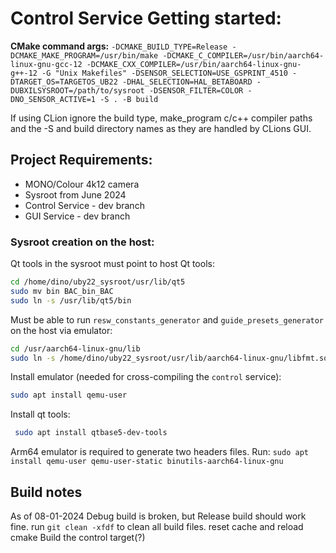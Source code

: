 # Control Service Getting started:

**CMake command args:**
`-DCMAKE_BUILD_TYPE=Release -DCMAKE_MAKE_PROGRAM=/usr/bin/make -DCMAKE_C_COMPILER=/usr/bin/aarch64-linux-gnu-gcc-12 -DCMAKE_CXX_COMPILER=/usr/bin/aarch64-linux-gnu-g++-12 -G "Unix Makefiles" -DSENSOR_SELECTION=USE_GSPRINT_4510 -DTARGET_OS=TARGETOS_UB22 -DHAL_SELECTION=HAL_BETABOARD -DUBXILSYSROOT=/path/to/sysroot -DSENSOR_FILTER=COLOR -DNO_SENSOR_ACTIVE=1 -S . -B build`

If using CLion ignore the build type, make_program c/c++ compiler paths and
the -S and build directory names as they are handled by CLions GUI.

## Project Requirements:
- MONO/Colour 4k12 camera
- Sysroot from June 2024
- Control Service - dev branch
- GUI Service - dev branch

### Sysroot creation on the host:
Qt tools in the sysroot must point to host Qt tools:

```bash
cd /home/dino/uby22_sysroot/usr/lib/qt5
sudo mv bin BAC_bin_BAC
sudo ln -s /usr/lib/qt5/bin
```

Must be able to run `resw_constants_generator` and `guide_presets_generator` on the host via emulator:

```bash
cd /usr/aarch64-linux-gnu/lib
sudo ln -s /home/dino/uby22_sysroot/usr/lib/aarch64-linux-gnu/libfmt.so.9 libfmt.so.9
```

Install emulator (needed for cross-compiling the `control` service):

```bash
sudo apt install qemu-user
```

Install qt tools:

```bash
 sudo apt install qtbase5-dev-tools
```

Arm64 emulator is required to generate two headers files. Run:
`sudo apt install qemu-user qemu-user-static binutils-aarch64-linux-gnu`

## Build notes

As of 08-01-2024 Debug build is broken, but Release build should work fine.
run `git clean -xfdf` to clean all build files.
reset cache and reload cmake
Build the control target(?)
